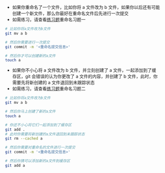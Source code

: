 * 如果你重命名了一个文件，比如你将 a 文件改为 b 文件，如果你以后还有可能创建一个新文件，那么你最好在重命名文件后先进行一次提交
* 如需练习，请查看[练习题](https://github.com/yangmin4052/my-git-practice)重命名习题一

```bash
# 比如你将a文件改为b文件
git mv a b

# 然后你需要进行一次提交
git commit -m '<重命名提交信息>'

# 然后你才可以创建新的a文件
touch a
```

* 如果你不小心将 a 文件改为 b 文件，并立刻创建了 a 文件，一起添加到了缓存区，git 会错误的认为你更改了 a 文件的内容，并创建了 b 文件，此时，你需要先将新创建的 a 文件退回到未跟踪状态
* 如需练习，请查看[练习题](https://github.com/yangmin4052/my-git-practice)重命名习题二

```bash
# 比如你将a文件改为b文件
git mv a b

# 然后你马上创建了新的a文件
touch a

# 你还不小心将它们一起添加到了缓存区
git add .
# 此时你需要将新创建的a文件退回到未跟踪状态
git rm --cached a

# 然后你需要对重命名的文件进行一次提交
git commit -m '<重命名提交信息>'

# 然后你猜可以添加新的a文件到缓存区
git add a
```
